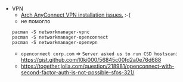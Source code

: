 * VPN
  * [Arch AnyConnect VPN installation issues.](https://bbs.archlinux.org/viewtopic.php?id=237621) :-(
  * не помогло
  ``` 
  pacman -S networkmanager-vpnc
  pacman -S networkmanager-openconnect
  pacman -S networkmanager-openvpn
  ````
  * `openconnect corp.com` => `Server asked us to run CSD hostscan`: https://gist.github.com/l0ki000/56845c00fd2a0e76d688
  * https://together.jolla.com/question/218981/openconnect-with-second-factor-auth-is-not-possible-sfos-321/
